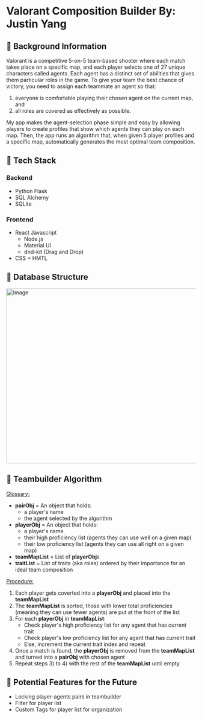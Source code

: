 # Valorant Composition Builder By: Justin Yang

## 🧠 Background Information

Valorant is a competitive 5-on-5 team-based shooter where each match takes place on a specific map, and each player selects one of 27 unique characters called agents. Each agent has a distinct set of abilities that gives them particular roles in the game. To give your team the best chance of victory, you need to assign each teammate an agent so that:
  1) everyone is comfortable playing their chosen agent on the current map, and
  2) all roles are covered as effectively as possible.

My app makes the agent-selection phase simple and easy by allowing players to create profiles that show which agents they can play on each map. Then, the app runs an algorithm that, when given 5 player profiles and a specific map, automatically generates the most optimal team composition.

## 🔧 Tech Stack

### Backend
-  Python Flask
-  SQL Alchemy
-  SQLite

### Frontend
-  React Javascript
    - Node.js 
    - Material UI
    - dnd-kit (Drag and Drop)
-  CSS + HMTL
  
## 🔨 Database Structure
<img width="848" height="464" alt="Image" src="https://github.com/user-attachments/assets/c5fe2d31-52d5-4975-a9e9-b98baf7f6efd" />

## 🔬 Teambuilder Algorithm
<ins>Glossary:</ins>
- **pairObj** = An object that holds:
    - a player's name
    - the agent selected by the algorithm
- **playerObj** = An object that holds:
    - a player's name
    - their high proficiency list (agents they can use well on a given map) 
    - their low proficiency list (agents they can use all right on a given map)
- **teamMapList** = List of **playerObj**s
- **traitList** = List of traits (aka roles) ordered by their importance for an ideal team composition

<ins>Procedure:</ins>
1) Each player gets coverted into a **playerObj** and placed into the **teamMapList**
2) The **teamMapList** is sorted, those with lower total proficiencies (meaning they can use fewer agents) are put at the front of the list
3) For each **playerObj** in **teamMapList**:
    - Check player's high proficiency list for any agent that has current trait
    - Check player's low proficiency list for any agent that has current trait
    - Else, increment the current trait index and repeat
4) Once a match is found, the **playerObj** is removed from the **teamMapList** and turned into a **pairObj** with chosen agent
5) Repeat steps 3) to 4) with the rest of the **teamMapList** until empty

## 🚀 Potential Features for the Future
- Locking player-agents pairs in teambuilder
- Filter for player list
- Custom Tags for player list for organization

